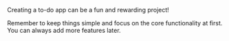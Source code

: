 Creating a to-do app can be a fun and rewarding project! 

Remember to keep things simple and focus on the core functionality at first. 
You can always add more features later. 
